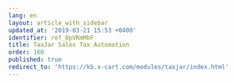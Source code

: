 ```yaml
---
lang: en
layout: article_with_sidebar
updated_at: '2019-03-21 15:53 +0400'
identifier: ref_0pVRmMbF
title: TaxJar Sales Tax Automation
order: 160
published: true
redirect_to: 'https://kb.x-cart.com/modules/taxjar/index.html'
---
```

